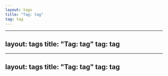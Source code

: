 ```yaml
---
layout: tags
title: "Tag: tag"
tag: tag
---
```

---
layout: tags
title: "Tag: tag"
tag: tag
---
---
layout: tags
title: "Tag: tag"
tag: tag
---

